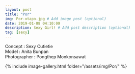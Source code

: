 ```yaml
---
layout: post
title: "Por"
img: Por-xtapo.jpg # Add image post (optional)
date: 2019-01-08 04:10:00
description: Sexy Girl! # Add post description (optional)
tag: [sexy]
---
```

Concept : Sexy Cutietie   
Model : Anita Bunpan  
Photographer : Pongthep Monkonsawat    


{% include image-gallery.html folder="/assets/img/Por/" %}
